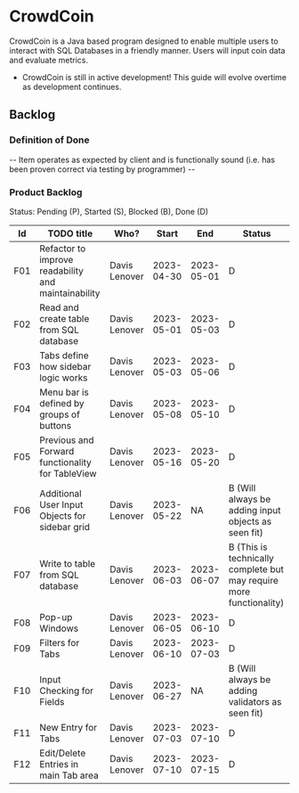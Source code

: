 # CrowdCoin
CrowdCoin is a Java based program designed to enable multiple users to interact with SQL Databases in a friendly manner. Users will input coin data and evaluate metrics.
- CrowdCoin is still in active development! This guide will evolve overtime as development continues.

## Backlog

### Definition of Done

-- Item operates as expected by client and is functionally sound (i.e. has been proven correct via testing by programmer) --

### Product Backlog
Status: Pending (P), Started (S), Blocked (B), Done (D)

| Id  | TODO title                                          | Who?               | Start      | End        | Status                                                              |
|:---:|-----------------------------------------------------|--------------------|------------|------------|---------------------------------------------------------------------|
| F01 | Refactor to improve readability and maintainability | Davis Lenover      | 2023-04-30 | 2023-05-01 | D                                                                   |
| F02 | Read and create table from SQL database             | Davis Lenover      | 2023-05-01 | 2023-05-03 | D                                                                   |
| F03 | Tabs define how sidebar logic works                 | Davis Lenover      | 2023-05-03 | 2023-05-06 | D                                                                   |
| F04 | Menu bar is defined by groups of buttons            | Davis Lenover      | 2023-05-08 | 2023-05-10 | D                                                                   |
| F05 | Previous and Forward functionality for TableView    | Davis Lenover      | 2023-05-16 | 2023-05-20 | D                                                                   |
| F06 | Additional User Input Objects for sidebar grid      | Davis Lenover      | 2023-05-22 | NA         | B (Will always be adding input objects as seen fit)                 |
| F07 | Write to table from SQL database                    | Davis Lenover      | 2023-06-03 | 2023-06-07 | B (This is technically complete but may require more functionality) |
| F08 | Pop-up Windows                                      | Davis Lenover      | 2023-06-05 | 2023-06-10 | D                                                                   |
| F09 | Filters for Tabs                                    | Davis Lenover      | 2023-06-10 | 2023-07-03 | D                                                                   |
| F10 | Input Checking for Fields                           | Davis Lenover      | 2023-06-27 | NA         | B (Will always be adding validators as seen fit)                    |
| F11 | New Entry for Tabs                                  | Davis Lenover      | 2023-07-03 | 2023-07-10 | D                                                                   |
| F12 | Edit/Delete Entries in main Tab area                | Davis Lenover      | 2023-07-10 | 2023-07-15 | D                                                                   |
